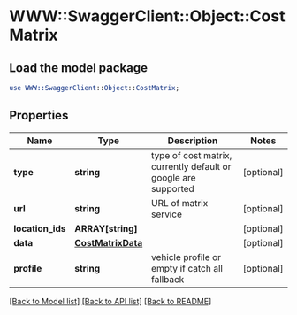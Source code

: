 # WWW::SwaggerClient::Object::CostMatrix

## Load the model package
```perl
use WWW::SwaggerClient::Object::CostMatrix;
```

## Properties
Name | Type | Description | Notes
------------ | ------------- | ------------- | -------------
**type** | **string** | type of cost matrix, currently default or google are supported | [optional] 
**url** | **string** | URL of matrix service | [optional] 
**location_ids** | **ARRAY[string]** |  | [optional] 
**data** | [**CostMatrixData**](CostMatrixData.md) |  | [optional] 
**profile** | **string** | vehicle profile or empty if catch all fallback | [optional] 

[[Back to Model list]](../README.md#documentation-for-models) [[Back to API list]](../README.md#documentation-for-api-endpoints) [[Back to README]](../README.md)


